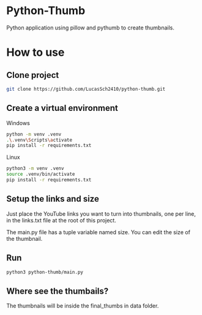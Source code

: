 # Python-Thumb
Python application using pillow and pythumb to create thumbnails.

# How to use

## Clone project
```bash
git clone https://github.com/LucasSch2410/python-thumb.git
```

## Create a virtual environment
Windows
```bash
python -m venv .venv
.\.venv\Scripts\activate
pip install -r requirements.txt
```

Linux
```bash
python3 -m venv .venv
source .venv/bin/activate
pip install -r requirements.txt
```

## Setup the links and size
Just place the YouTube links you want to turn into thumbnails, one per line, in the links.txt file at the root of this project. 

The main.py file has a tuple variable named size. You can edit the size of the thumbnail.

## Run

```bash
python3 python-thumb/main.py
```

## Where see the thumbails?
The thumbnails will be inside the final_thumbs in data folder.